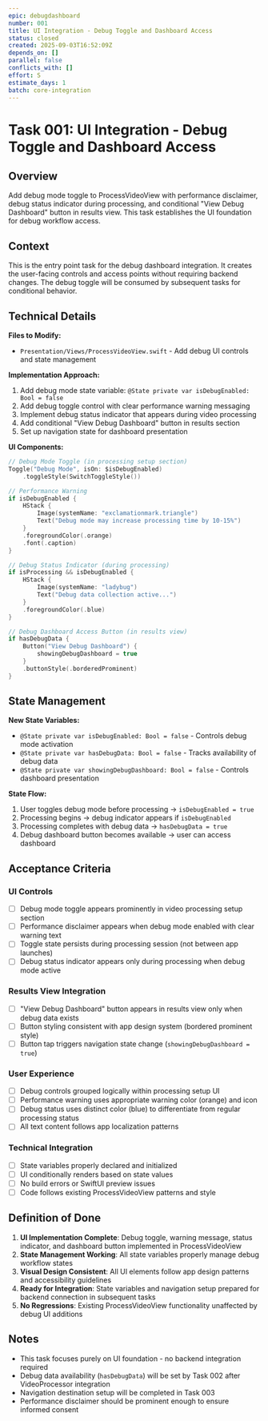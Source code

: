 ```yaml
---
epic: debugdashboard
number: 001
title: UI Integration - Debug Toggle and Dashboard Access
status: closed
created: 2025-09-03T16:52:09Z
depends_on: []
parallel: false
conflicts_with: []
effort: S
estimate_days: 1
batch: core-integration
---
```


# Task 001: UI Integration - Debug Toggle and Dashboard Access

## Overview

Add debug mode toggle to ProcessVideoView with performance disclaimer, debug status indicator during processing, and conditional "View Debug Dashboard" button in results view. This task establishes the UI foundation for debug workflow access.

## Context

This is the entry point task for the debug dashboard integration. It creates the user-facing controls and access points without requiring backend changes. The debug toggle will be consumed by subsequent tasks for conditional behavior.

## Technical Details

**Files to Modify:**
- `Presentation/Views/ProcessVideoView.swift` - Add debug UI controls and state management

**Implementation Approach:**
1. Add debug mode state variable: `@State private var isDebugEnabled: Bool = false`
2. Add debug toggle control with clear performance warning messaging
3. Implement debug status indicator that appears during video processing
4. Add conditional "View Debug Dashboard" button in results section
5. Set up navigation state for dashboard presentation

**UI Components:**
```swift
// Debug Mode Toggle (in processing setup section)
Toggle("Debug Mode", isOn: $isDebugEnabled)
    .toggleStyle(SwitchToggleStyle())

// Performance Warning
if isDebugEnabled {
    HStack {
        Image(systemName: "exclamationmark.triangle")
        Text("Debug mode may increase processing time by 10-15%")
    }
    .foregroundColor(.orange)
    .font(.caption)
}

// Debug Status Indicator (during processing)
if isProcessing && isDebugEnabled {
    HStack {
        Image(systemName: "ladybug")
        Text("Debug data collection active...")
    }
    .foregroundColor(.blue)
}

// Debug Dashboard Access Button (in results view)
if hasDebugData {
    Button("View Debug Dashboard") {
        showingDebugDashboard = true
    }
    .buttonStyle(.borderedProminent)
}
```

## State Management

**New State Variables:**
- `@State private var isDebugEnabled: Bool = false` - Controls debug mode activation
- `@State private var hasDebugData: Bool = false` - Tracks availability of debug data
- `@State private var showingDebugDashboard: Bool = false` - Controls dashboard presentation

**State Flow:**
1. User toggles debug mode before processing → `isDebugEnabled = true`
2. Processing begins → debug indicator appears if `isDebugEnabled`
3. Processing completes with debug data → `hasDebugData = true`
4. Debug dashboard button becomes available → user can access dashboard

## Acceptance Criteria

### UI Controls
- [ ] Debug mode toggle appears prominently in video processing setup section
- [ ] Performance disclaimer appears when debug mode enabled with clear warning text
- [ ] Toggle state persists during processing session (not between app launches)
- [ ] Debug status indicator appears only during processing when debug mode active

### Results View Integration
- [ ] "View Debug Dashboard" button appears in results view only when debug data exists
- [ ] Button styling consistent with app design system (bordered prominent style)
- [ ] Button tap triggers navigation state change (`showingDebugDashboard = true`)

### User Experience
- [ ] Debug controls grouped logically within processing setup UI
- [ ] Performance warning uses appropriate warning color (orange) and icon
- [ ] Debug status uses distinct color (blue) to differentiate from regular processing status
- [ ] All text content follows app localization patterns

### Technical Integration
- [ ] State variables properly declared and initialized
- [ ] UI conditionally renders based on state values
- [ ] No build errors or SwiftUI preview issues
- [ ] Code follows existing ProcessVideoView patterns and style

## Definition of Done

1. **UI Implementation Complete**: Debug toggle, warning message, status indicator, and dashboard button implemented in ProcessVideoView
2. **State Management Working**: All state variables properly manage debug workflow states
3. **Visual Design Consistent**: All UI elements follow app design patterns and accessibility guidelines
4. **Ready for Integration**: State variables and navigation setup prepared for backend connection in subsequent tasks
5. **No Regressions**: Existing ProcessVideoView functionality unaffected by debug UI additions

## Notes

- This task focuses purely on UI foundation - no backend integration required
- Debug data availability (`hasDebugData`) will be set by Task 002 after VideoProcessor integration
- Navigation destination setup will be completed in Task 003
- Performance disclaimer should be prominent enough to ensure informed consent